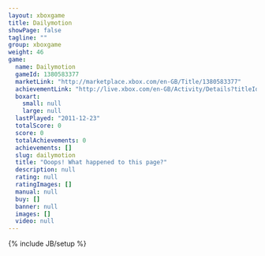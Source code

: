 ```yaml
---
layout: xboxgame
title: Dailymotion
showPage: false
tagline: ""
group: xboxgame
weight: 46
game: 
  name: Dailymotion
  gameId: 1380583377
  marketLink: "http://marketplace.xbox.com/en-GB/Title/1380583377"
  achievementLink: "http://live.xbox.com/en-GB/Activity/Details?titleId=1380583377"
  boxart: 
    small: null
    large: null
  lastPlayed: "2011-12-23"
  totalScore: 0
  score: 0
  totalAchievements: 0
  achievements: []
  slug: dailymotion
  title: "Ooops! What happened to this page?"
  description: null
  rating: null
  ratingImages: []
  manual: null
  buy: []
  banner: null
  images: []
  video: null
---
```

{% include JB/setup %}